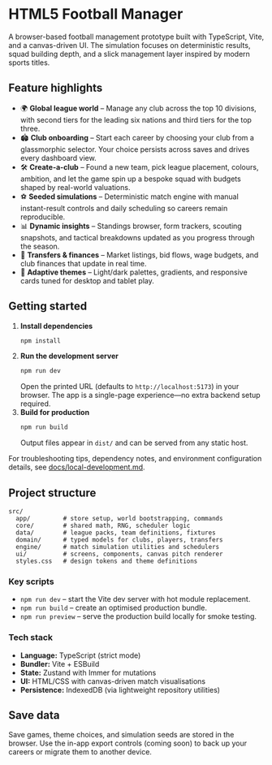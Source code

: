 # HTML5 Football Manager

A browser-based football management prototype built with TypeScript, Vite, and a canvas-driven UI. The simulation focuses on deterministic results, squad building depth, and a slick management layer inspired by modern sports titles.

## Feature highlights

- 🌍 **Global league world** – Manage any club across the top 10 divisions, with second tiers for the leading six nations and third tiers for the top three.
- 🏟️ **Club onboarding** – Start each career by choosing your club from a glassmorphic selector. Your choice persists across saves and drives every dashboard view.
- 🛠️ **Create-a-club** – Found a new team, pick league placement, colours, ambition, and let the game spin up a bespoke squad with budgets shaped by real-world valuations.
- ⚽ **Seeded simulations** – Deterministic match engine with manual instant-result controls and daily scheduling so careers remain reproducible.
- 📊 **Dynamic insights** – Standings browser, form trackers, scouting snapshots, and tactical breakdowns updated as you progress through the season.
- 🤝 **Transfers & finances** – Market listings, bid flows, wage budgets, and club finances that update in real time.
- 🎨 **Adaptive themes** – Light/dark palettes, gradients, and responsive cards tuned for desktop and tablet play.

## Getting started

1. **Install dependencies**
   ```bash
   npm install
   ```
2. **Run the development server**
   ```bash
   npm run dev
   ```
   Open the printed URL (defaults to `http://localhost:5173`) in your browser. The app is a single-page experience—no extra backend setup required.
3. **Build for production**
   ```bash
   npm run build
   ```
   Output files appear in `dist/` and can be served from any static host.

For troubleshooting tips, dependency notes, and environment configuration details, see [docs/local-development.md](docs/local-development.md).

## Project structure

```
src/
  app/         # store setup, world bootstrapping, commands
  core/        # shared math, RNG, scheduler logic
  data/        # league packs, team definitions, fixtures
  domain/      # typed models for clubs, players, transfers
  engine/      # match simulation utilities and schedulers
  ui/          # screens, components, canvas pitch renderer
  styles.css   # design tokens and theme definitions
```

### Key scripts

- `npm run dev` – start the Vite dev server with hot module replacement.
- `npm run build` – create an optimised production bundle.
- `npm run preview` – serve the production build locally for smoke testing.

### Tech stack

- **Language:** TypeScript (strict mode)
- **Bundler:** Vite + ESBuild
- **State:** Zustand with Immer for mutations
- **UI:** HTML/CSS with canvas-driven match visualisations
- **Persistence:** IndexedDB (via lightweight repository utilities)

## Save data

Save games, theme choices, and simulation seeds are stored in the browser. Use the in-app export controls (coming soon) to back up your careers or migrate them to another device.
